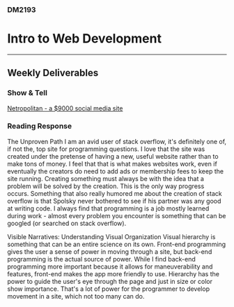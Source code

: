 ### DM2193

# Intro to Web Development

---

## Weekly Deliverables
 
### Show & Tell
<a href = "http://netropolitan.info/tour/"> Netropolitan - a $9000 social media site</a>

### Reading Response
The Unproven Path
I am an avid user of stack overflow, it's definitely one of, if not the, top site for programming questions. I love that the site was created under the pretense of having a new, useful website rather than to make tons of money. I feel that that is what makes websites work, even if eventually the creators do need to add ads or membership fees to keep the site running. Creating something must always be with the idea that a problem will be solved by the creation. This is the only way progress occurs. Something that also really humored me about the creation of stack overflow is that Spolsky never bothered to see if his partner was any good at writing code. I always find that programming is a job mostly learned during work - almost every problem you encounter is something that can be googled (or searched on stack overflow).

Visible Narratives: Understanding Visual Organization
Visual hierarchy is something that can be an entire science on its own. Front-end programming gives the user a sense of power in moving through a site, but back-end programming is the actual source of power. While I find back-end programming more important because it allows for maneuverability and features, front-end makes the app more friendly to use. Hierarchy has the power to guide the user's eye through the page and just in size or color show importance. That's a lot of power for the programmer to develop movement in a site, which not too many can do. 